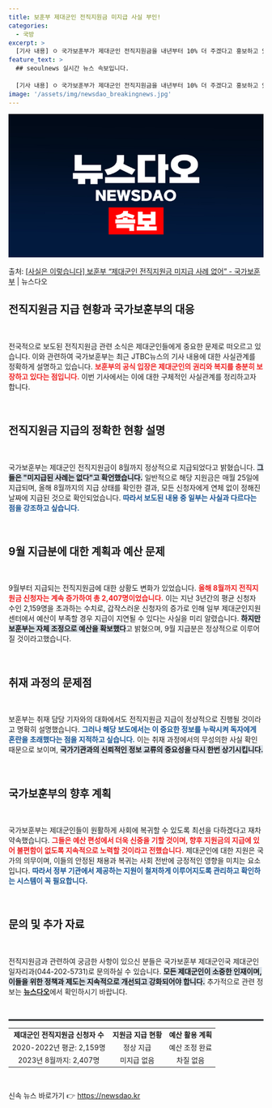 ```yaml
---
title: 보훈부 제대군인 전직지원금 미지급 사실 부인!
categories:
  - 국방
excerpt: >
  [기사 내용] ㅇ 국가보훈부가 제대군인 전직지원금을 내년부터 10% 더 주겠다고 홍보하고 있는데, 이미 예산…
feature_text: >
  ## seoulnews 실시간 뉴스 속보입니다.

  [기사 내용] ㅇ 국가보훈부가 제대군인 전직지원금을 내년부터 10% 더 주겠다고 홍보하고 있는데, 이미 예산…
image: '/assets/img/newsdao_breakingnews.jpg'
---
```


![뉴스다오 속보](/assets/img/newsdao_breakingnews.jpg)

<p>출처: <a href="https://newsdao.kr/1976" rel="dofollow">[사실은 이렇습니다] 보훈부 “제대군인 전직지원금 미지급 사례 없어” - 국가보훈부</a> | 뉴스다오</p>

<h2 data-ke-size="size26">전직지원금 지급 현황과 국가보훈부의 대응</h2>

<p data-ke-size="size16">&nbsp;</p>

전국적으로 보도된 전직지원금 관련 소식은 제대군인들에게 중요한 문제로 떠오르고 있습니다. 이와 관련하여 국가보훈부는 최근 JTBC뉴스의 기사 내용에 대한 사실관계를 정확하게 설명하고 있습니다. <b><span style="color: #ee2323;">보훈부의 공식 입장은 제대군인의 권리와 복지를 충분히 보장하고 있다는 점입니다.</span></b> 이번 기사에서는 이에 대한 구체적인 사실관계를 정리하고자 합니다.

<p data-ke-size="size16">&nbsp;</p>

<h2 data-ke-size="size26">전직지원금 지급의 정확한 현황 설명</h2>

<p data-ke-size="size16">&nbsp;</p>

국가보훈부는 제대군인 전직지원금이 8월까지 정상적으로 지급되었다고 밝혔습니다. <b><span style="background-color: #21538527;">그들은 "미지급된 사례는 없다"고 확언했습니다.</span></b> 일반적으로 해당 지원금은 매월 25일에 지급되며, 올해 8월까지의 지급 상태를 확인한 결과, 모든 신청자에게 연체 없이 정해진 날짜에 지급된 것으로 확인되었습니다. <b><span style="color: #1a5490;">따라서 보도된 내용 중 일부는 사실과 다르다는 점을 강조하고 싶습니다.</span></b>

<p data-ke-size="size16">&nbsp;</p>

<h2 data-ke-size="size26">9월 지급분에 대한 계획과 예산 문제</h2>

<p data-ke-size="size16">&nbsp;</p>

9월부터 지급되는 전직지원금에 대한 상황도 변화가 있었습니다. <b><span style="color: #ee2323;">올해 8월까지 전직지원금 신청자는 계속 증가하여 총 2,407명이었습니다.</span></b> 이는 지난 3년간의 평균 신청자 수인 2,159명을 초과하는 수치로, 갑작스러운 신청자의 증가로 인해 일부 제대군인지원센터에서 예산이 부족할 경우 지급이 지연될 수 있다는 사실을 미리 알렸습니다. <b><span style="background-color: #21538527;">하지만 보훈부는 자체 조정으로 예산을 확보했다</span></b>고 밝혔으며, 9월 지급분은 정상적으로 이루어질 것이라고했습니다.

<p data-ke-size="size16">&nbsp;</p>

<h2 data-ke-size="size26">취재 과정의 문제점</h2>

<p data-ke-size="size16">&nbsp;</p>

보훈부는 취재 담당 기자와의 대화에서도 전직지원금 지급이 정상적으로 진행될 것이라고 명확히 설명했습니다. <b><span style="color: #1a5490;">그러나 해당 보도에서는 이 중요한 정보를 누락시켜 독자에게 혼란을 초래했다는 점을 지적하고 싶습니다.</span></b> 이는 취재 과정에서의 무성의한 사실 확인 때문으로 보이며, <b><span style="background-color: #21538527;">국가기관과의 신뢰적인 정보 교류의 중요성을 다시 한번 상기시킵니다.</span></b> 

<p data-ke-size="size16">&nbsp;</p>

<h2 data-ke-size="size26">국가보훈부의 향후 계획</h2>

<p data-ke-size="size16">&nbsp;</p>

국가보훈부는 제대군인들이 원활하게 사회에 복귀할 수 있도록 최선을 다하겠다고 재차 약속했습니다. <b><span style="color: #ee2323;">그들은 예산 편성에서 더욱 신중을 기할 것이며, 향후 지원금의 지급에 있어 불편함이 없도록 지속적으로 노력할 것이라고 전했습니다.</span></b> 제대군인에 대한 지원은 국가의 의무이며, 이들의 안정된 채용과 복귀는 사회 전반에 긍정적인 영향을 미치는 요소입니다. <b><span style="color: #1a5490;">따라서 정부 기관에서 제공하는 지원이 철저하게 이루어지도록 관리하고 확인하는 시스템이 꼭 필요합니다.</span></b>

<p data-ke-size="size16">&nbsp;</p>

<h2 data-ke-size="size26">문의 및 추가 자료</h2>

<p data-ke-size="size16">&nbsp;</p>

전직지원금과 관련하여 궁금한 사항이 있으신 분들은 국가보훈부 제대군인국 제대군인일자리과(044-202-5731)로 문의하실 수 있습니다. <b><span style="background-color: #21538527;">모든 제대군인이 소중한 인재이며, 이들을 위한 정책과 제도는 지속적으로 개선되고 강화되어야 합니다.</span></b> 추가적으로 관련 정보는 <a href="https://newsdao.kr/1976"><b>뉴스다오</b></a>에서 확인하시기 바랍니다.

<p data-ke-size="size16">&nbsp;</p>

<hr style="border: 1px solid #21538527;">

<table>
<tr>
<td style="text-align: center; height: 17px;"><b>제대군인 전직지원금 신청자 수</b></td>
<td style="text-align: center; height: 17px;"><b>지원금 지급 현황</b></td>
<td style="text-align: center; height: 17px;"><b>예산 활용 계획</b></td>
</tr>
<tr>
<td style="text-align: center; height: 17px;">2020-2022년 평균: 2,159명</td>
<td style="text-align: center; height: 17px;">정상 지급</td>
<td style="text-align: center; height: 17px;">예산 조정 완료</td>
</tr>
<tr>
<td style="text-align: center; height: 17px;">2023년 8월까지: 2,407명</td>
<td style="text-align: center; height: 17px;">미지급 없음</td>
<td style="text-align: center; height: 17px;">차질 없음</td>
</tr>
</table>

<p data-ke-size="size16">&nbsp;</p> 

신속 뉴스 바로가기 👉 <a href="https://newsdao.kr" rel="dofollow">https://newsdao.kr</a>


